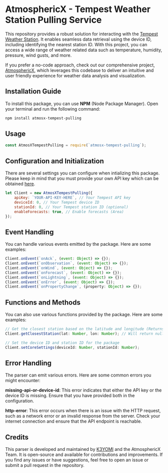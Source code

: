 # AtmosphericX - Tempest Weather Station Pulling Service

This repository provides a robust solution for interacting with the [Tempest Weather Station](https://shop.tempest.earth/products/tempest). It enables seamless data retrieval using the device ID, including identifying the nearest station ID. With this project, you can access a wide range of weather related data such as temperature, humidity, pressure, wind gusts, and more.

If you prefer a no-code approach, check out our comprehensive project, [AtmosphericX](https://github.com/k3yomi/AtmosphericX), which leverages this codebase to deliver an intuitive and user friendly experience for weather data analysis and visualization.

## Installation Guide
To install this package, you can use **NPM** (Node Package Manager). Open your terminal and run the following command:

```bash
npm install atmosx-tempest-pulling
```

## Usage
```js
const AtmosXTempestPulling = require(`atmosx-tempest-pulling`);
```

## Configuration and Initialization

There are several settings you can configure when intializing this package. Please keep in mind that you must provide your own API key which can be obtained [here](https://apidocs.tempestwx.com/reference/quick-start).

```js
let Client = new AtmosXTempestPulling({
    apiKey: `YOUR-API-KEY-HERE`, // Your Tempest API key
    deviceId: 0, // Your Tempest device ID
    stationId: 0, // Your Tempest station ID (optional)
    enableForecasts: true, // Enable forecasts (Area)
});
```


## Event Handling

You can handle various events emitted by the package. Here are some examples:

```js
Client.onEvent(`onAck`, (event: Object) => {});
Client.onEvent(`onObservation`, (event: Object) => {});
Client.onEvent(`onWind`, (event: Object) => {});
Client.onEvent(`onForecast`, (event: Object) => {});
Client.onEvent(`onLightning`, (event: Object) => {});
Client.onEvent(`onError`, (event: Object) => {});
Client.onEvent(`onPropertyChange`, (property: Object) => {});
```

## Functions and Methods
You can also use various functions provided by the package. Here are some examples:
```js
// Get the closest station based on the latitude and longitude (Returns object with station ID, name, and distance)
Client.getClosestStation(lat: Number, lon: Number); // Will return null if no station is found
```

```js
// Set the device ID and station ID for the package
Client.setCoreSettings(deviceId: Number, stationId: Number);
```


## Error Handling
The parser can emit various errors. Here are some common errors you might encounter:

**missing-api-or-device-id**: This error indicates that either the API key or the device ID is missing. Ensure that you have provided both in the configuration.

**http-error**: This error occurs when there is an issue with the HTTP request, such as a network error or an invalid response from the server. Check your internet connection and ensure that the API endpoint is reachable.


## Credits
This parser is developed and maintained by [K3YOMI](https://github.com/K3YOMI) and the AtmosphericX Team. It is open-source and available for contributions and improvements. If you find any issues or have suggestions, feel free to open an issue or submit a pull request in the repository.
